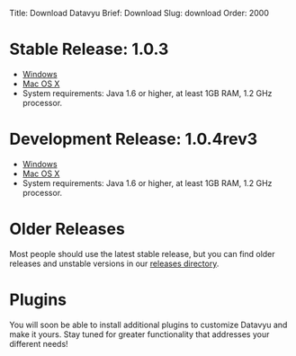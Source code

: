 Title: Download Datavyu
Brief: Download
Slug: download
Order: 2000

# Stable Release: 1.0.3

- [Windows](/releases/Datavyu-Windows-latest.zip)
- [Mac OS X](/releases/Datavyu-OSX-latest.zip)
- System requirements: Java 1.6 or higher, at least 1GB RAM, 1.2 GHz processor.

# Development Release: 1.0.4rev3

- [Windows](/releases_pre/Datavyu-Windows-latest.zip)
- [Mac OS X](/releases_pre/Datavyu-OSX-latest.zip)
- System requirements: Java 1.6 or higher, at least 1GB RAM, 1.2 GHz processor.

# Older Releases

Most people should use the latest stable release, but you can find older releases and unstable versions in our [releases directory](/releases/).

# Plugins

You will soon be able to install additional plugins to customize Datavyu and make it yours. Stay tuned for greater functionality that addresses your different needs!
